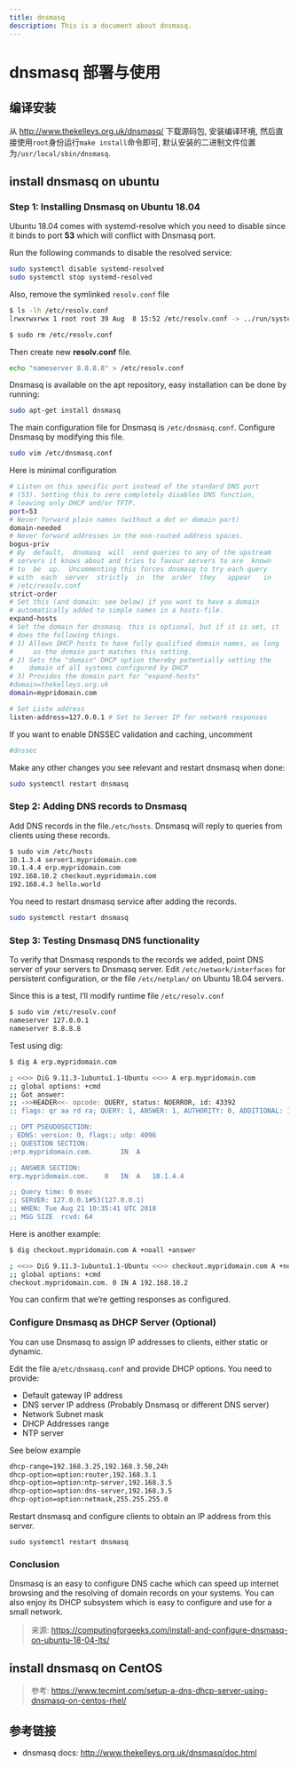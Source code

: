 ```yaml
---
title: dnsmasq
description: This is a document about dnsmasq.
---
```


# dnsmasq 部署与使用

## 编译安装

从 http://www.thekelleys.org.uk/dnsmasq/ 下载源码包, 安装编译环境, 然后直接使用`root`身份运行`make install`命令即可, 默认安装的二进制文件位置为`/usr/local/sbin/dnsmasq`.

## install dnsmasq on ubuntu

### Step 1: Installing Dnsmasq on Ubuntu 18.04

Ubuntu 18.04 comes with systemd-resolve which you need to disable since it binds to port **53** which will conflict with Dnsmasq port.

Run the following commands to disable the resolved service:

```bash
sudo systemctl disable systemd-resolved
sudo systemctl stop systemd-resolved
```

Also, remove the symlinked `resolv.conf` file

```bash
$ ls -lh /etc/resolv.conf 
lrwxrwxrwx 1 root root 39 Aug  8 15:52 /etc/resolv.conf -> ../run/systemd/resolve/stub-resolv.conf

$ sudo rm /etc/resolv.conf
```

Then create new **resolv.conf** file.

```bash
echo "nameserver 8.8.8.8" > /etc/resolv.conf
```

Dnsmasq is available on the apt repository, easy installation can be done by running:

```bash
sudo apt-get install dnsmasq
```

The main configuration file for Dnsmasq is `/etc/dnsmasq.conf`. Configure Dnsmasq by modifying this file.

```bash
sudo vim /etc/dnsmasq.conf
```

Here is minimal configuration

```bash
# Listen on this specific port instead of the standard DNS port
# (53). Setting this to zero completely disables DNS function,
# leaving only DHCP and/or TFTP.
port=53
# Never forward plain names (without a dot or domain part)
domain-needed
# Never forward addresses in the non-routed address spaces.
bogus-priv
# By  default,  dnsmasq  will  send queries to any of the upstream
# servers it knows about and tries to favour servers to are  known
# to  be  up.  Uncommenting this forces dnsmasq to try each query
# with  each  server  strictly  in  the  order  they   appear   in
# /etc/resolv.conf
strict-order
# Set this (and domain: see below) if you want to have a domain
# automatically added to simple names in a hosts-file.
expand-hosts
# Set the domain for dnsmasq. this is optional, but if it is set, it
# does the following things.
# 1) Allows DHCP hosts to have fully qualified domain names, as long
#     as the domain part matches this setting.
# 2) Sets the "domain" DHCP option thereby potentially setting the
#    domain of all systems configured by DHCP
# 3) Provides the domain part for "expand-hosts"
#domain=thekelleys.org.uk
domain=mypridomain.com

# Set Liste address
listen-address=127.0.0.1 # Set to Server IP for network responses
```

If you want to enable DNSSEC validation and caching, uncomment

```bash
#dnssec
```

Make any other changes you see relevant and restart dnsmasq when done:

```bash
sudo systemctl restart dnsmasq
```

### Step 2: Adding DNS records to Dnsmasq

Add DNS records in the file.`/etc/hosts`. Dnsmasq will reply to queries from clients using these records.

```bash
$ sudo vim /etc/hosts
10.1.3.4 server1.mypridomain.com
10.1.4.4 erp.mypridomain.com 
192.168.10.2 checkout.mypridomain.com 
192.168.4.3 hello.world
```

You need to restart dnsmasq service after adding the records.

```bash
sudo systemctl restart dnsmasq
```

### Step 3: Testing Dnsmasq DNS functionality

To verify that Dnsmasq responds to the records we added, point DNS server of your servers to Dnsmasq server. Edit `/etc/network/interfaces` for persistent configuration, or the file `/etc/netplan/` on Ubuntu 18.04 servers.

Since this is a test, I’ll modify runtime file `/etc/resolv.conf`

```bash
$ sudo vim /etc/resolv.conf
nameserver 127.0.0.1
nameserver 8.8.8.8
```

Test using dig:

```bash
$ dig A erp.mypridomain.com

; <<>> DiG 9.11.3-1ubuntu1.1-Ubuntu <<>> A erp.mypridomain.com
;; global options: +cmd
;; Got answer:
;; ->>HEADER<<- opcode: QUERY, status: NOERROR, id: 43392
;; flags: qr aa rd ra; QUERY: 1, ANSWER: 1, AUTHORITY: 0, ADDITIONAL: 1

;; OPT PSEUDOSECTION:
; EDNS: version: 0, flags:; udp: 4096
;; QUESTION SECTION:
;erp.mypridomain.com.		IN	A

;; ANSWER SECTION:
erp.mypridomain.com.	0	IN	A	10.1.4.4

;; Query time: 0 msec
;; SERVER: 127.0.0.1#53(127.0.0.1)
;; WHEN: Tue Aug 21 10:35:41 UTC 2018
;; MSG SIZE  rcvd: 64
```

Here is another example:

```bash
$ dig checkout.mypridomain.com A +noall +answer

; <<>> DiG 9.11.3-1ubuntu1.1-Ubuntu <<>> checkout.mypridomain.com A +noall +answer
;; global options: +cmd
checkout.mypridomain.com. 0 IN A 192.168.10.2
```

You can confirm that we’re getting responses as configured.

### Configure Dnsmasq as DHCP Server (Optional)

You can use Dnsmasq to assign IP addresses to clients, either static or dynamic.

Edit the file a`/etc/dnsmasq.conf` and provide DHCP options. You need to provide:

- Default gateway IP address
- DNS server IP address (Probably Dnsmasq or different DNS server)
- Network Subnet mask
- DHCP Addresses range
- NTP server

See below example

```bash
dhcp-range=192.168.3.25,192.168.3.50,24h
dhcp-option=option:router,192.168.3.1
dhcp-option=option:ntp-server,192.168.3.5
dhcp-option=option:dns-server,192.168.3.5
dhcp-option=option:netmask,255.255.255.0
```

Restart dnsmasq and configure clients to obtain an IP address from this server.

```
sudo systemctl restart dnsmasq
```

### Conclusion

Dnsmasq is an easy to configure DNS cache which can speed up internet browsing and the resolving of domain records on your systems. You can also enjoy its DHCP subsystem which is easy to configure and use for a small network.

> 来源: https://computingforgeeks.com/install-and-configure-dnsmasq-on-ubuntu-18-04-lts/

## install dnsmasq on CentOS

> 参考: https://www.tecmint.com/setup-a-dns-dhcp-server-using-dnsmasq-on-centos-rhel/

## 参考链接

- dnsmasq docs: http://www.thekelleys.org.uk/dnsmasq/doc.html